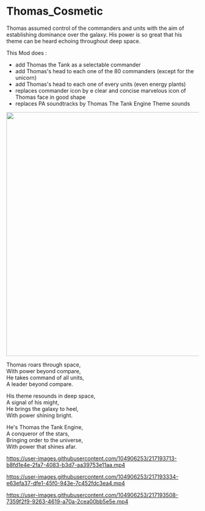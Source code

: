 # Thomas_Cosmetic
Thomas assumed control of the commanders and units with the aim of establishing dominance over the galaxy. His power is so great that his theme can be heard echoing throughout deep space.

This Mod does : 
- add Thomas the Tank as a selectable commander
- add Thomas's head to each one of the 80 commanders (except for the unicorn)
- add Thomas's head to each one of every units (even energy plants)
- replaces commander icon by e clear and concise marvelous icon of Thomas face in good shape
- replaces PA soundtracks by Thomas The Tank Engine Theme sounds

<img style="vertical-align:top" src="https://user-images.githubusercontent.com/104906253/217198604-22273b48-608e-442c-9370-727247128206.jpg" width="640">  

Thomas roars through space,  
With power beyond compare,  
He takes command of all units,  
A leader beyond compare.  
  
His theme resounds in deep space,  
A signal of his might,  
He brings the galaxy to heel,  
With power shining bright.  
  
He's Thomas the Tank Engine,  
A conqueror of the stars,  
Bringing order to the universe,  
With power that shines afar.  

https://user-images.githubusercontent.com/104906253/217193713-b8fd1e4e-2fa7-4083-b3d7-aa39753e11aa.mp4

https://user-images.githubusercontent.com/104906253/217193334-e63efa37-dfe1-45f0-943e-7c452fdc3ea4.mp4

https://user-images.githubusercontent.com/104906253/217193508-7359f2f9-9263-4619-a70a-2cea00bb5e5e.mp4

